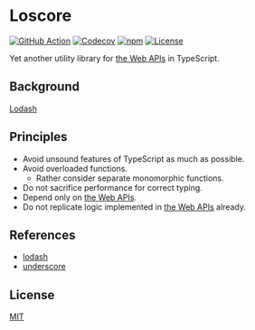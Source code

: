 # Loscore

[![GitHub Action](https://img.shields.io/github/actions/workflow/status/raviqqe/loscore/test.yaml?branch=main&style=flat-square)](https://github.com/raviqqe/loscore/actions)
[![Codecov](https://img.shields.io/codecov/c/github/raviqqe/loscore.svg?style=flat-square)](https://codecov.io/gh/raviqqe/loscore)
[![npm](https://img.shields.io/npm/v/@raviqqe/loscore?style=flat-square)](https://www.npmjs.com/package/@raviqqe/loscore)
[![License](https://img.shields.io/github/license/raviqqe/loscore.svg?style=flat-square)](LICENSE)

Yet another utility library for [the Web APIs][web-api] in TypeScript.

## Background

[Lodash]()

## Principles

- Avoid unsound features of TypeScript as much as possible.
- Avoid overloaded functions.
  - Rather consider separate monomorphic functions.
- Do not sacrifice performance for correct typing.
- Depend only on [the Web APIs][web-api].
- Do not replicate logic implemented in [the Web APIs][web-api] already.

## References

- [lodash][lodash]
- [underscore](https://underscorejs.org/)

## License

[MIT](LICENSE)

[lodash]: https://lodash.com/
[web-api]: https://developer.mozilla.org/en-US/docs/Web/API
